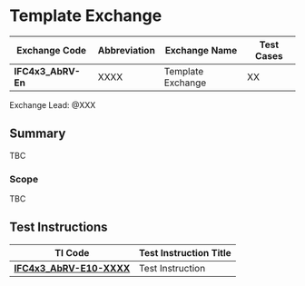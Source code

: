 # Template Exchange

| Exchange Code       | Abbreviation | Exchange Name               | Test Cases |
|---------------------|--------------|-----------------------------|------------|
| **IFC4x3_AbRV-En**  | XXXX         | Template Exchange           | XX         |

Exchange Lead: @XXX

## Summary

TBC

### Scope

TBC

## Test Instructions

| TI Code                            | Test Instruction Title             |
|------------------------------------|------------------------------------|
| [**IFC4x3_AbRV-E10-XXXX**](./XXXX) | Test Instruction                   |
  